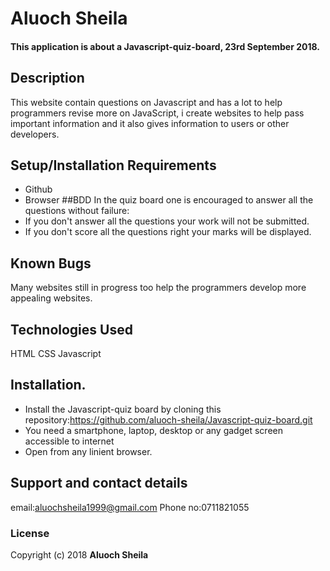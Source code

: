 # Aluoch Sheila
#### This application is about a Javascript-quiz-board, 23rd September 2018.
## Description
This website contain questions on Javascript and has a lot to help programmers revise more on JavaScript, i create websites to help pass important information and it also gives information to users or other developers.
## Setup/Installation Requirements
* Github
* Browser
##BDD
In the quiz board one is encouraged to answer all the questions without failure:
* If you don't answer all the questions your work will not be submitted.
* If you don't score all the questions right your marks will be displayed.
## Known Bugs
Many websites still in progress too help the programmers develop more appealing websites.
## Technologies Used
HTML
CSS
Javascript
## Installation.
* Install the Javascript-quiz board by cloning this repository:https://github.com/aluoch-sheila/Javascript-quiz-board.git
* You need a smartphone, laptop, desktop or any gadget screen accessible to internet
* Open from any linient browser.
## Support and contact details
email:aluochsheila1999@gmail.com
Phone no:0711821055
### License

Copyright (c) 2018 **Aluoch Sheila**
